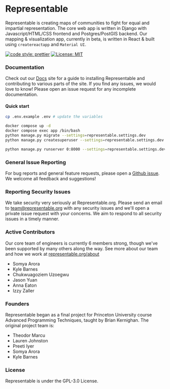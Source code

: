 # Representable

Representable is creating maps of communities to fight for equal and impartial representation. The core web app is written in Django with Javascript/HTML/CSS frontend and Postgres/PostGIS backend. Our mapping & visualization app, currently in beta, is written in React & built using `createreactapp` and `Material UI`.

[![code style: prettier](https://img.shields.io/badge/code_style-prettier-ff69b4.svg)](https://github.com/prettier/prettier) [![License: MIT](https://img.shields.io/badge/License-MIT-yellow.svg)](https://opensource.org/licenses/MIT)

### Documentation
Check out our [Docs](https://docs.representable.org) site for a guide to installing Representable and contributing to various parts of the site. If you find any issues, we would love to know! Please open an issue request for any incomplete documentation.

#### Quick start

```bash
cp .env.example .env # update the variables

docker compose up -d
docker compose exec app /bin/bash
python manage.py migrate --settings=representable.settings.dev
python manage.py createsuperuser --settings=representable.settings.dev

python manage.py runserver 0:8000 --settings=representable.settings.dev
```

### General Issue Reporting
For bug reports and general feature requests, please open a [Github issue](https://github.com/Representable/representable/issues/new/choose). We welcome all feedback and suggestions!

### Reporting Security Issues
We take security very seriously at Representable.org. Please send an email to [team@representable.org](mailto:team@representable.org) with any security issues and we'll open a private issue request with your concerns. We aim to respond to all security issues in a timely manner.

### Active Contributors
Our core team of engineers is currently 6 members strong, though we've been supported by many others along the way. See more about our team and how we work at [representable.org/about](https://representable.org/about/)

- Somya Arora
- Kyle Barnes
- Chukwuagoziem Uzoegwu
- Jason Yuan
- Anna Eaton
- Izzy Zaller

### Founders
Representable began as a final project for Princeton University course Advanced Programming Techniques, taught by Brian Kernighan. The original project team is:

- Theodor Marcu
- Lauren Johnston
- Preeti Iyer
- Somya Arora
- Kyle Barnes

### License
Representable is under the GPL-3.0 License.
